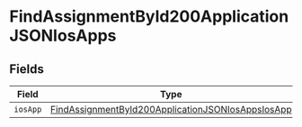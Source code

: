 # FindAssignmentById200ApplicationJSONIosApps


## Fields

| Field                                                                                                                             | Type                                                                                                                              | Required                                                                                                                          | Description                                                                                                                       |
| --------------------------------------------------------------------------------------------------------------------------------- | --------------------------------------------------------------------------------------------------------------------------------- | --------------------------------------------------------------------------------------------------------------------------------- | --------------------------------------------------------------------------------------------------------------------------------- |
| `iosApp`                                                                                                                          | [FindAssignmentById200ApplicationJSONIosAppsIosApp](../../models/operations/findassignmentbyid200applicationjsoniosappsiosapp.md) | :heavy_minus_sign:                                                                                                                | N/A                                                                                                                               |